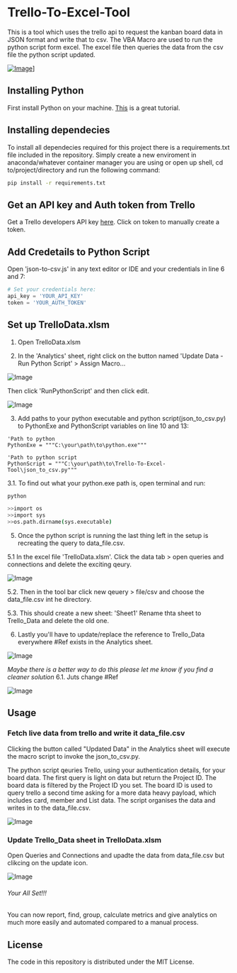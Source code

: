 # Trello-To-Excel-Tool
This is a tool which uses the trello api to request the kanban board data in JSON format and write that to csv. The VBA Macro are used to run the python script form excel. The excel file then queries the data from the csv file the python script updated.

[![Image](./assests/main-img.PNG)](https://github.com/ByronDev121/Trello-To-Excel-Tool/)]

Installing Python
--------------
First install Python on your machine. [This](https://www.howtogeek.com/197947/how-to-install-python-on-windows/) is a great tutorial.

Installing dependecies 
--------------
To install all dependecies required for this project there is a requirements.txt file included in the repository. Simply create a new enviroment in anaconda/whatever container manager you are using or open up shell, cd to/project/directory and run the following command:

```bash
pip install -r requirements.txt 
```

Get an API key and Auth token from Trello
--------------
Get a Trello developers API key [here](https://trello.com/app-key/). Click on token to manually create a token.

Add Credetails to Python Script
------
Open 'json-to-csv.js' in any text editor or IDE and your credentials in line 6 and 7:
```python
# Set your credentials here:
api_key = 'YOUR_API_KEY'
token = 'YOUR_AUTH_TOKEN'
```

Set up TrelloData.xlsm 
------
1. Open TrelloData.xlsm 

2. In the 'Analytics' sheet, right click on the button named 'Update Data - Run Python Script' > Assign Macro...

![Image](./assests/open-marcos-1.png)

Then click 'RunPythonScript' and then click edit.

![Image](./assests/open-marcos-2.png)

3. Add paths to your python executable and python script(json_to_csv.py) to PythonExe and PythonScript variables on line 10 and 13:
```vba
'Path to python
PythonExe = """C:\your\path\to\python.exe"""

'Path to python script
PythonScript = """C:\your\path\to\Trello-To-Excel-Tool\json_to_csv.py"""
```

3.1. To find out what your python.exe path is, open terminal and run:
```bash
python
```

```bash
>>import os
>>import sys
>>os.path.dirname(sys.executable)
```

5. Once the python script is running the last thing left in the setup is recreating the query to data_file.csv. 

5.1 In the excel file 'TrelloData.xlsm'. Click the data tab > open queries and connections and delete the exciting qeury.

![Image](./assests/import-data-4.png)

5.2. Then in the tool bar click new qeuery > file/csv and choose the data_file.csv int he directory.

5.3. This should create a new sheet: 'Sheet1' Rename thta sheet to Trello_Data and delete the old one. 

6. Lastly you'll have to update/replace the reference to Trello_Data everywhere #Ref exists in the Analytics sheet.

![Image](./assests/import-data-2.png)

*Maybe there is a better way to do this please let me know if you find a cleaner solution*
6.1. Juts change #Ref

![Image](./assests/import-data-3.png)

Usage
--------------
### Fetch live data from trello and write it data_file.csv
Clicking the button called "Updated Data" in the Analytics sheet will execute the macro script to invoke the json_to_csv.py. 

The python script qeuries Trello, using your authentication details, for your board data. The first query is light on data but return the Project ID. The board data is filtered by the Project ID you set. The board ID is used to query trello a second time asking for a more data heavy payload, which includes card, member and List data. The script organises the data and writes in to the data_file.csv.

![Image](./assests/usage-1.png)
  
### Update Trello_Data sheet in TrelloData.xlsm 

Open Queries and Connections and upadte the data from data_file.csv but clikcing on the update icon.

![Image](./assests/usage-2.png)

###### Your All Set!!!
You can now report, find, group, calculate metrics and give analytics on much more easily and automated compared to a manual process. 

License
-------

The code in this repository is distributed under the MIT License.
